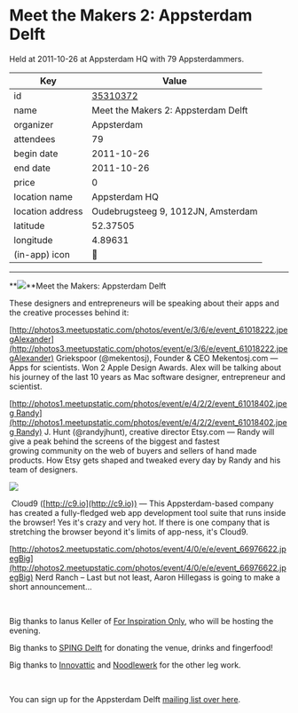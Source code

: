 # Meet the Makers 2: Appsterdam Delft
Held at 2011-10-26 at Appsterdam HQ with 79 Appsterdammers.
        
|Key|Value
|---|---|
|id|[35310372](https://www.meetup.com/appsterdam/events/35310372/)|
|name|Meet the Makers 2: Appsterdam Delft|
|organizer|Appsterdam|
|attendees|79|
|begin date|2011-10-26|
|end date|2011-10-26|
|price|0|
|location name|Appsterdam HQ|
|location address|Oudebrugsteeg 9, 1012JN, Amsterdam|
|latitude|52.37505|
|longitude|4.89631|
|(in-app) icon|📱|

---

**<img src="http://photos4.meetupstatic.com/photos/event/2/8/0/1/event_39970241.jpeg" />**Meet the Makers: Appsterdam Delft

These designers and entrepreneurs will be speaking about their apps and the creative processes behind it:

[http://photos3.meetupstatic.com/photos/event/e/3/6/e/event_61018222.jpegAlexander](http://photos3.meetupstatic.com/photos/event/e/3/6/e/event_61018222.jpegAlexander) Griekspoor (@mekentosj), Founder & CEO Mekentosj.com — Apps for scientists. Won 2 Apple Design Awards. Alex will be talking about his journey of the last 10 years as Mac software designer, entrepreneur and scientist.

[http://photos1.meetupstatic.com/photos/event/e/4/2/2/event_61018402.jpeg Randy](http://photos1.meetupstatic.com/photos/event/e/4/2/2/event_61018402.jpeg Randy) J. Hunt (@randyjhunt), creative director Etsy.com — Randy will give a peak behind the screens of the biggest and fastest growing community on the web of buyers and sellers of hand made products. How Etsy gets shaped and tweaked every day by Randy and his team of designers.

<img src="http://photos4.meetupstatic.com/photos/event/9/b/1/6/event_62559702.jpeg" />

 Cloud9 ([http://c9.io](http://c9.io)) — This Appsterdam-based company has created a fully-fledged web app development tool suite that runs inside the browser! Yes it's crazy and very hot. If there is one company that is stretching the browser beyond it's limits of app-ness, it's Cloud9.

[http://photos2.meetupstatic.com/photos/event/4/0/e/e/event_66976622.jpegBig](http://photos2.meetupstatic.com/photos/event/4/0/e/e/event_66976622.jpegBig) Nerd Ranch – Last but not least, Aaron Hillegass is going to make a short announcement...

 

Big thanks to Ianus Keller of [For Inspiration Only](http://www.forinspirationonly.com/), who will be hosting the evening.

Big thanks to [SPING Delft](http://www.sping.nl/) for donating the venue, drinks and fingerfood!

Big thanks to [Innovattic](http://innovattic.nl/) and [Noodlewerk](http://www.noodlewerk.com/) for the other leg work.

 

You can sign up for the Appsterdam Delft [mailing list over here](http://eepurl.com/fiTNU).


